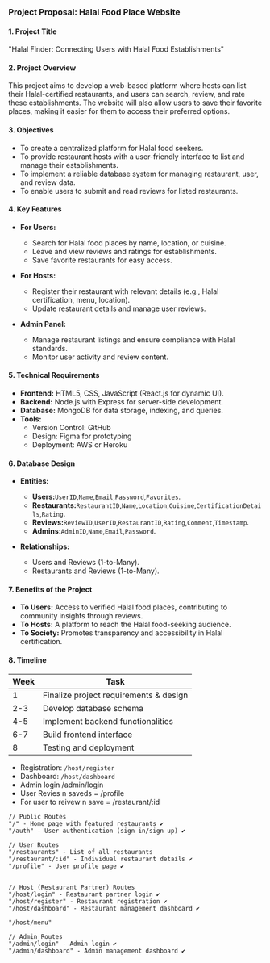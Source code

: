 ### **Project Proposal: Halal Food Place Website**

#### **1. Project Title**

"Halal Finder: Connecting Users with Halal Food Establishments"

#### **2. Project Overview**

This project aims to develop a web-based platform where hosts can list their Halal-certified restaurants, and users can search, review, and rate these establishments. The website will also allow users to save their favorite places, making it easier for them to access their preferred options.

#### **3. Objectives**

- To create a centralized platform for Halal food seekers.
- To provide restaurant hosts with a user-friendly interface to list and manage their establishments.
- To implement a reliable database system for managing restaurant, user, and review data.
- To enable users to submit and read reviews for listed restaurants.

#### **4. Key Features**

- **For Users:**
    
    - Search for Halal food places by name, location, or cuisine.
    - Leave and view reviews and ratings for establishments.
    - Save favorite restaurants for easy access.
- **For Hosts:**
    
    - Register their restaurant with relevant details (e.g., Halal certification, menu, location).
    - Update restaurant details and manage user reviews.
- **Admin Panel:**
    
    - Manage restaurant listings and ensure compliance with Halal standards.
    - Monitor user activity and review content.

#### **5. Technical Requirements**

- **Frontend:** HTML5, CSS, JavaScript (React.js for dynamic UI).
- **Backend:** Node.js with Express for server-side development.
- **Database:** MongoDB for data storage, indexing, and queries.
- **Tools:**
    - Version Control: GitHub
    - Design: Figma for prototyping
    - Deployment: AWS or Heroku

#### **6. Database Design**

- **Entities:**
    
    - **Users:**`UserID`,`Name`,`Email`,`Password`,`Favorites`.
    - **Restaurants:**`RestaurantID`,`Name`,`Location`,`Cuisine`,`CertificationDetails`,`Rating`.
    - **Reviews:**`ReviewID`,`UserID`,`RestaurantID`,`Rating`,`Comment`,`Timestamp`.
    - **Admins:**`AdminID`,`Name`,`Email`,`Password`.
- **Relationships:**
    
    - Users and Reviews (1-to-Many).
    - Restaurants and Reviews (1-to-Many).

#### **7. Benefits of the Project**

- **To Users:** Access to verified Halal food places, contributing to community insights through reviews.
- **To Hosts:** A platform to reach the Halal food-seeking audience.
- **To Society:** Promotes transparency and accessibility in Halal certification.

#### **8. Timeline**

|Week|Task|
|---|---|
|1|Finalize project requirements & design|
|2-3|Develop database schema|
|4-5|Implement backend functionalities|
|6-7|Build frontend interface|
|8|Testing and deployment|
- Registration: `/host/register`
- Dashboard: `/host/dashboard`
- Admin login /admin/login
- User Revies n saveds = /profile
- For user to reivew n save = /restaurant/:id


```
// Public Routes
"/" - Home page with featured restaurants ✔️
"/auth" - User authentication (sign in/sign up) ✔️

// User Routes
"/restaurants" - List of all restaurants
"/restaurant/:id" - Individual restaurant details ✔️
"/profile" - User profile page ✔️


// Host (Restaurant Partner) Routes
"/host/login" - Restaurant partner login ✔️
"/host/register" - Restaurant registration ✔️
"/host/dashboard" - Restaurant management dashboard ✔️

"/host/menu"

// Admin Routes
"/admin/login" - Admin login ✔️
"/admin/dashboard" - Admin management dashboard ✔️
```